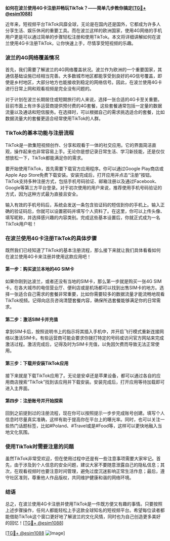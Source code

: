 **如何在波兰使用4G卡注册并畅玩TikTok？——简单几步教你搞定[[TG💪+ @esim1088](https://t.me/s/esim1088)]**

近年来，短视频平台TikTok风靡全球，无论是在国内还是国外，它都成为许多人分享生活、娱乐休闲的重要工具。而在波兰这样的欧洲国家，使用4G网络的手机用户更是可以通过简单的步骤轻松注册和使用TikTok。本文将详细讲解如何在波兰使用4G卡注册TikTok，让你快速上手，尽情享受短视频的乐趣。

### 波兰的4G网络覆盖情况

首先，我们需要了解波兰的4G网络覆盖状况。波兰作为欧洲的一个重要国家，其通信基础设施已经相当完善。大多数城市地区都能享受到良好的4G信号覆盖，即使是乡村地区，大部分地方也能接收到稳定的网络信号。因此，在波兰使用4G卡进行日常上网和观看视频是完全没有问题的。

对于计划在波兰长期居住或短期旅行的人来说，选择一张合适的4G卡至关重要。目前市面上有许多运营商提供预付费的4G套餐，这些套餐通常包括一定量的数据流量以及通话和短信服务。在选择时，可以根据自己的需求挑选适合的套餐，比如数据流量大的套餐更适合经常使用TikTok的人群。

### TikTok的基本功能与注册流程

TikTok是一款集短视频创作、分享和观看于一体的社交应用。它的界面简洁直观，操作起来也非常容易上手。无论你是想记录日常生活、学习新技能，还是仅仅想放松一下，TikTok都能满足你的需求。

要开始使用TikTok，首先需要下载官方应用程序。你可以通过Google Play商店或Apple App Store免费下载安装。安装完成后，打开应用并点击“注册”按钮。TikTok支持多种注册方式，包括手机号码验证、邮箱注册以及通过Facebook、Google等第三方平台登录。对于初次使用的用户来说，推荐使用手机号码验证的方式，因为这种方式最为直接且安全。

输入有效的手机号码后，系统会发送一条包含验证码的短信到你的手机上。输入正确的验证码后，你就可以设置密码并填写个人资料了。在这里，你可以上传头像、填写昵称，并选择感兴趣的内容类别。完成这些基本设置后，你就正式成为一名TikTok用户啦！

### 在波兰使用4G卡注册TikTok的具体步骤

既然我们已经知道了TikTok的基本注册流程，那么接下来就让我们具体看看如何在波兰使用4G卡来注册并使用这款应用吧！

#### 第一步：购买波兰本地的4G SIM卡

如果你刚到达波兰，或者还没有当地的SIM卡，那么第一步就是购买一张4G SIM卡。在各大城市的电信营业厅、便利店或是机场都可以找到出售SIM卡的地方。选择一张适合自己需求的套餐非常重要，比如你需要较多的数据流量才能流畅地观看TikTok视频。记得向店员咨询清楚套餐内容，确保所选套餐能够满足你的日常需求。

#### 第二步：激活SIM卡并充值

拿到SIM卡后，按照说明书上的指示将其插入手机中，并开启飞行模式重新连接网络以激活SIM卡。有些运营商可能会要求你拨打特定的号码或访问官方网站来完成激活过程。激活完成后，记得及时为SIM卡充值，以免因欠费而导致无法正常使用。

#### 第三步：下载并安装TikTok应用

接下来就是下载TikTok应用了。无论是安卓还是苹果设备，都可以通过各自的应用商店搜索“TikTok”找到该应用并下载安装。安装完成后，打开应用等待加载即可进入主界面。

#### 第四步：注册账号并开始探索

回到之前提到过的注册流程，现在你可以按照提示一步步完成账号创建。填写个人信息时尽量真实准确，这样有助于提高你在平台上的曝光率。同时，也可以关注一些热门话题标签，比如#Poland、#Travel或是#Food等，这样可以更快地融入当地文化氛围。

### 使用TikTok时需要注意的问题

虽然TikTok非常受欢迎，但在使用过程中还是有一些注意事项需要大家牢记。首先，由于涉及到个人信息的安全问题，建议大家不要随意泄露自己的隐私信息；其次，在观看视频时也要注意时间管理，避免过度沉迷影响正常生活作息；最后，遵守社区准则，尊重他人作品版权，共同维护健康和谐的网络环境。

### 结语

总之，在波兰使用4G卡注册并使用TikTok是一件既方便又有趣的事情。只要按照上述步骤操作，任何人都能轻松上手这款全球知名的短视频平台。希望每位读者都能借助TikTok这个窗口更好地了解波兰的文化风情，同时也为自己创造更多美好的回忆！[[TG💪+ @esim1088](https://t.me/s/esim1088)]

[[TG💪+ @esim1088](https://t.me/s/esim1088) ![Image](https://i.postimg.cc/4NQfJmqS/Snipaste-2025-05-13-00-14-12.png)]